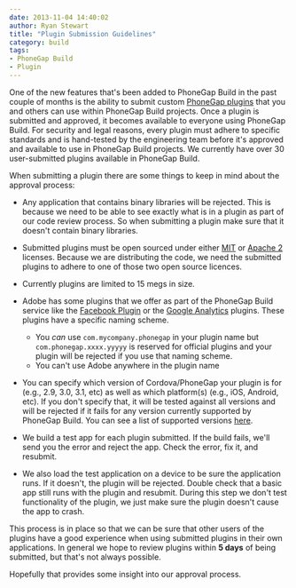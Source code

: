 ```yaml
---
date: 2013-11-04 14:40:02
author: Ryan Stewart
title: "Plugin Submission Guidelines"
category: build
tags:
- PhoneGap Build
- Plugin
---
```


One of the new features that's been added to PhoneGap Build in the past couple of months is the ability to submit custom [PhoneGap plugins](https://build.phonegap.com/plugins/) that you and others can use within PhoneGap Build projects. Once a plugin is submitted and approved, it becomes available to everyone using PhoneGap Build. For security and legal reasons, every plugin must adhere to specific standards and is hand-tested by the engineering team before it's approved and available to use in PhoneGap Build projects. We currently have over 30 user-submitted plugins available in PhoneGap Build.

When submitting a plugin there are some things to keep in mind about the approval process:

- Any application that contains binary libraries will be rejected. This is because we need to be able to see exactly what is in a plugin as part of our code review process. So when submitting a plugin make sure that it doesn't contain binary libraries.
- Submitted plugins must be open sourced under either [MIT](http://opensource.org/licenses/MIT) or [Apache 2](http://www.apache.org/licenses/LICENSE-2.0.html) licenses. Because we are distributing the code, we need the submitted plugins to adhere to one of those two open source licences. 
- Currently plugins are limited to 15 megs in size.
- Adobe has some plugins that we offer as part of the PhoneGap Build service like the [Facebook Plugin](https://build.phonegap.com/plugins/257) or the [Google Analytics](https://build.phonegap.com/plugins/262) plugins. These plugins have a specific naming scheme.
  - You _can_ use `com.mycompany.phonegap` in your plugin name but `com.phonegap.xxxx.yyyyy` is reserved for official plugins and your plugin will be rejected if you use that naming scheme.
  - You can't use Adobe anywhere in the plugin name
- You can specify which version of Cordova/PhoneGap your plugin is for (e.g., 2.9, 3.0, 3.1, etc) as well as which platform(s) (e.g., iOS, Android, etc). If you don't specify that, it will be tested against all versions and will be rejected if it fails for any version currently supported by PhoneGap Build. You can see a list of supported versions [here](https://build.phonegap.com/docs/config-xml#preferences).
- We build a test app for each plugin submitted. If the build fails, we'll send you the error and reject the app. Check the error, fix it, and resubmit. 

- We also load the test application on a device to be sure the application runs. If it doesn't, the plugin will be rejected. Double check that a basic app still runs with the plugin and resubmit. During this step we don't test functionality of the plugin, we just make sure the plugin doesn't cause the app to crash. 

This process is in place so that we can be sure that other users of the plugins have a good experience when using submitted plugins in their own applications. In general we hope to review plugins within **5 days** of being submitted, but that's not always possible. 

Hopefully that provides some insight into our approval process. 


